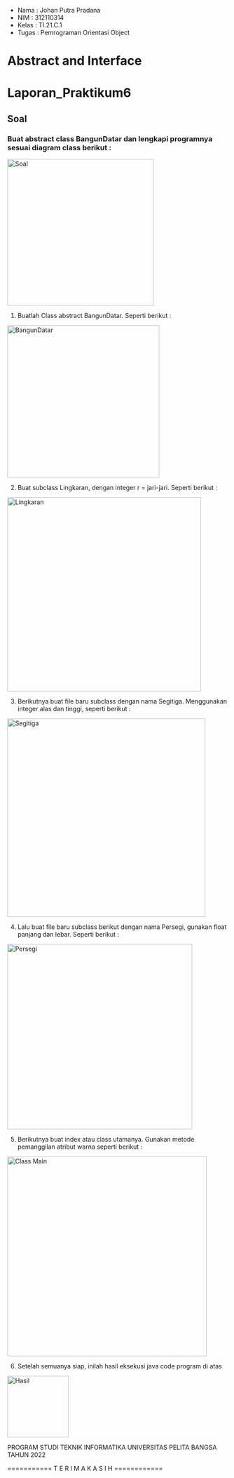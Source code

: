 - Nama    : Johan Putra Pradana
- NIM     : 312110314
- Kelas   : TI.21.C.1
- Tugas   : Pemrograman Orientasi Object

# Abstract and Interface

# Laporan_Praktikum6

## Soal
### Buat abstract class BangunDatar dan lengkapi programnya sesuai diagram class berikut :

<img width="334" alt="Soal" src="https://user-images.githubusercontent.com/92928548/204718711-be8ac05f-d27b-4f49-ac21-7ee30830a794.png">

1. Buatlah Class abstract BangunDatar. Seperti berikut :

<img width="347" alt="BangunDatar" src="https://user-images.githubusercontent.com/92928548/204718755-20f0fb4e-0b43-40d3-a091-183980734bc2.png">

2. Buat subclass Lingkaran, dengan integer r = jari-jari. Seperti berikut :

<img width="442" alt="Lingkaran" src="https://user-images.githubusercontent.com/92928548/204719334-1e353ea7-d05f-4a77-b557-b46d72b962c4.png">

3. Berikutnya buat file baru subclass dengan nama Segitiga. Menggunakan integer alas dan tinggi, seperti berikut :

<img width="452" alt="Segitiga" src="https://user-images.githubusercontent.com/92928548/204719649-5def9410-5f23-4785-bdd3-49d03db5bc63.png">

4. Lalu buat file baru subclass berikut dengan nama Persegi, gunakan float panjang dan lebar. Seperti berikut :

<img width="422" alt="Persegi" src="https://user-images.githubusercontent.com/92928548/204719874-73386784-f95e-4fb6-99a1-abce121b4370.png">

5. Berikutnya buat index atau class utamanya. Gunakan metode pemanggilan atribut warna seperti berikut :

<img width="455" alt="Class Main" src="https://user-images.githubusercontent.com/92928548/204720033-2be87529-b3c6-46e3-838a-b3edf9dc923e.png">

6. Setelah semuanya siap, inilah hasil eksekusi java code program di atas 

<img width="140" alt="Hasil" src="https://user-images.githubusercontent.com/92928548/204720174-46666549-52b6-4fec-a3d9-eaba816e0d88.png">


PROGRAM STUDI TEKNIK INFORMATIKA
  UNIVERSITAS PELITA BANGSA
        TAHUN 2022
        
===========  T E R I M A K A S I H  ============
